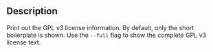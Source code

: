 ## Description

Print out the GPL v3 license information. By default, only the short boilerplate is shown. Use the `--full` flag to show the complete GPL v3 license text.
